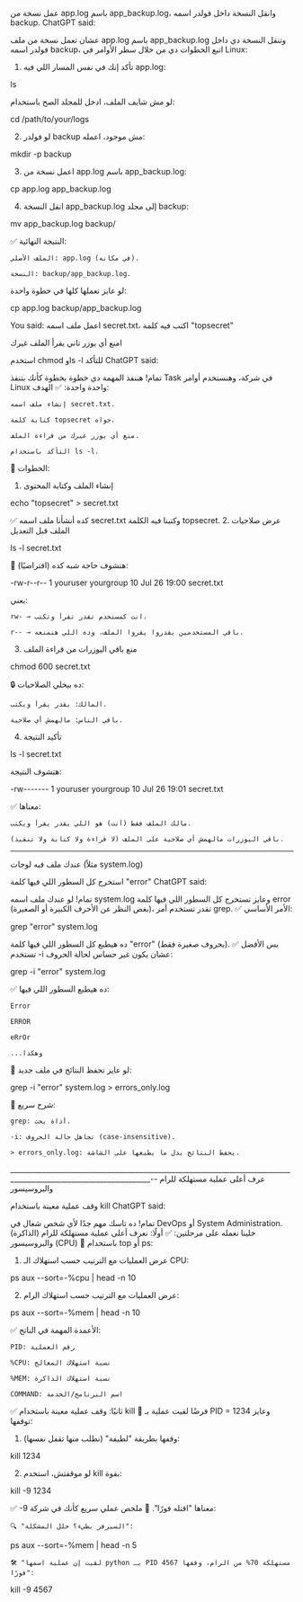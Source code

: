 عمل نسخة من app.log باسم app_backup.log، وانقل النسخة داخل فولدر اسمه backup.
ChatGPT said:

عشان تعمل نسخة من ملف app.log باسم app_backup.log وتنقل النسخة دي داخل فولدر اسمه backup، اتبع الخطوات دي من خلال سطر الأوامر في Linux:
1. تأكد إنك في نفس المسار اللي فيه app.log:

ls

لو مش شايف الملف، ادخل للمجلد الصح باستخدام:

cd /path/to/your/logs

2. لو فولدر backup مش موجود، اعمله:

mkdir -p backup

3. اعمل نسخة من app.log باسم app_backup.log:

cp app.log app_backup.log

4. انقل النسخة app_backup.log إلى مجلد backup:

mv app_backup.log backup/

✅ النتيجة النهائية:

    الملف الأصلي: app.log (في مكانه).

    النسخة: backup/app_backup.log.

لو عايز تعملها كلها في خطوة واحدة:

cp app.log backup/app_backup.log

>>>>>>>>>>>>>>>>>>>>>>>>>>>>>>>>>>>>>>>>>>>>>>>>>>>>>>>>>>>>>>>>>>>>>>>>>>>>>>>>>>>>>>>>>>>>>>>>>>>>>>>>>>>>>>>>>>>>>>>>>>>>>>>>>>>>>>>>>>>>>>>>>>>>>>>>>>>>>>>>>>>>>>>>>>>>>>>>>>>>>>>>>>>>>>>>>>>>>>>>>>>>>>>>>
You said:
اعمل ملف اسمه secret.txt، اكتب فيه كلمة "topsecret"

امنع أي يوزر تاني يقرأ الملف غيرك

استخدم chmod وls -l للتأكد
ChatGPT said:

تمام! هننفذ المهمة دي خطوة بخطوة كأنك بتنفذ Task في شركة، وهنستخدم أوامر Linux واحدة واحدة:
✅ الهدف:

    إنشاء ملف اسمه secret.txt.

    كتابة كلمة topsecret جواه.

    منع أي يوزر غيرك من قراءة الملف.

    التأكد باستخدام ls -l.

🔧 الخطوات:
1. إنشاء الملف وكتابة المحتوى

echo "topsecret" > secret.txt

✅ كده أنشأنا ملف اسمه secret.txt وكتبنا فيه الكلمة topsecret.
2. عرض صلاحيات الملف قبل التعديل

ls -l secret.txt

📌 هتشوف حاجة شبه كده (افتراضيًا):

-rw-r--r-- 1 youruser yourgroup 10 Jul 26 19:00 secret.txt

يعني:

    rw- → انت كمستخدم تقدر تقرأ وتكتب.

    r-- → باقي المستخدمين يقدروا يقروا الملف، وده اللي هنمنعه.

3. منع باقي اليوزرات من قراءة الملف

chmod 600 secret.txt

🔒 ده بيخلي الصلاحيات:

    المالك: يقدر يقرأ ويكتب.

    باقي الناس: مالهمش أي صلاحية.

4. تأكيد النتيجة

ls -l secret.txt

هتشوف النتيجة:

-rw------- 1 youruser yourgroup 10 Jul 26 19:01 secret.txt

✅ معناها:

    مالك الملف فقط (أنت) هو اللي يقدر يقرأ ويكتب.

    باقي اليوزرات مالهمش أي صلاحية على الملف (لا قراءة ولا كتابة ولا تنفيذ).

________________________________________________________________________________________________________________________________________________________________________________________________________
عندك ملف فيه لوجات (مثلاً system.log)

استخرج كل السطور اللي فيها كلمة "error"
ChatGPT said:

تمام! لو عندك ملف اسمه system.log وعايز تستخرج كل السطور اللي فيها كلمة error (بغض النظر عن الأحرف الكبيرة أو الصغيرة)، تقدر تستخدم أمر grep.
✅ الأمر الأساسي:

grep "error" system.log

ده هيطبع كل السطور اللي فيها كلمة "error" (بحروف صغيرة فقط).
✅ بس الأفضل تستخدم -i عشان يكون غير حساس لحالة الحروف:

grep -i "error" system.log

✅ ده هيطبع السطور اللي فيها:

    Error

    ERROR

    eRrOr

    ...وهكذا

📁 لو عايز تحفظ النتائج في ملف جديد:

grep -i "error" system.log > errors_only.log

🧠 شرح سريع:

    grep: أداة بحث.

    -i: تجاهل حالة الحروف (case-insensitive).

    > errors_only.log: يحفظ النتائج بدل ما يطبعها على الشاشة.

_____________________________________________________________________________________________________________________--
عرف أعلى عملية مستهلكة للرام والبروسيسور

وقف عملية معينة باستخدام kill
ChatGPT said:


تمام! ده تاسك مهم جدًا لأي شخص شغال في DevOps أو System Administration. خلينا نعمله على مرحلتين:
✅ أولًا: نعرف أعلى عملية مستهلكة للرام (الذاكرة) والبروسيسور (CPU)
🔹 باستخدام top أو ps:
1. عرض العمليات مع الترتيب حسب استهلاك الـ CPU:

ps aux --sort=-%cpu | head -n 10

2. عرض العمليات مع الترتيب حسب استهلاك الرام:

ps aux --sort=-%mem | head -n 10

✅ الأعمدة المهمة في الناتج:

    PID: رقم العملية

    %CPU: نسبة استهلاك المعالج

    %MEM: نسبة استهلاك الذاكرة

    COMMAND: اسم البرنامج/الخدمة

✅ ثانيًا: وقف عملية معينة باستخدام kill
📌 فرضًا لقيت عملية بـ PID = 1234 وعايز توقفها:
1. وقفها بطريقة "لطيفة" (نطلب منها تقفل نفسها):

kill 1234

2. لو موقفتش، استخدم kill بقوة:

kill -9 1234

✅ -9 معناها "اقتله فورًا".
🧠 ملخص عملي سريع كأنك في شركة:

    🔍 "السيرفر بطيء؟ حلل المشكلة":

ps aux --sort=-%mem | head -n 5

    🛠 "لقيت إن عملية اسمها python بـ PID 4567 مستهلكة 70% من الرام، وقفها فورًا":

kill -9 4567


